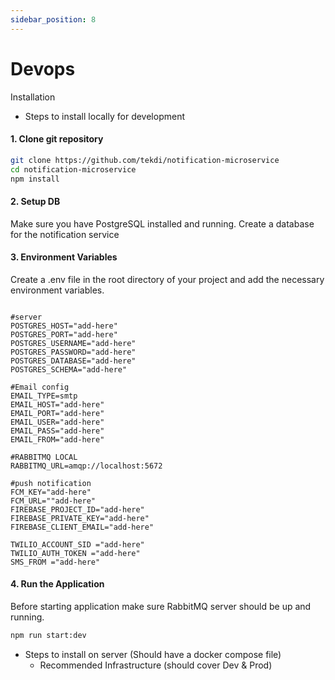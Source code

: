 ```yaml
---
sidebar_position: 8
---
```


# Devops

Installation

- Steps to install locally for development

#### 1. Clone git repository

```sh
git clone https://github.com/tekdi/notification-microservice
cd notification-microservice
npm install
```

#### 2. Setup DB

Make sure you have PostgreSQL installed and running. Create a database for the notification service

#### 3. Environment Variables

Create a .env file in the root directory of your project and add the necessary environment variables.

```dotenv

#server
POSTGRES_HOST="add-here"
POSTGRES_PORT="add-here"
POSTGRES_USERNAME="add-here"
POSTGRES_PASSWORD="add-here"
POSTGRES_DATABASE="add-here"
POSTGRES_SCHEMA="add-here"

#Email config
EMAIL_TYPE=smtp
EMAIL_HOST="add-here"
EMAIL_PORT="add-here"
EMAIL_USER="add-here"
EMAIL_PASS="add-here"
EMAIL_FROM="add-here"

#RABBITMQ LOCAL
RABBITMQ_URL=amqp://localhost:5672

#push notification
FCM_KEY="add-here"
FCM_URL=""add-here"
FIREBASE_PROJECT_ID="add-here"
FIREBASE_PRIVATE_KEY="add-here"
FIREBASE_CLIENT_EMAIL="add-here"

TWILIO_ACCOUNT_SID ="add-here"
TWILIO_AUTH_TOKEN ="add-here"
SMS_FROM ="add-here"
```

#### 4. Run the Application

Before starting application make sure RabbitMQ server should be up and running.

```sh
npm run start:dev
```

- Steps to install on server (Should have a docker compose file)
  - Recommended Infrastructure (should cover Dev & Prod)
